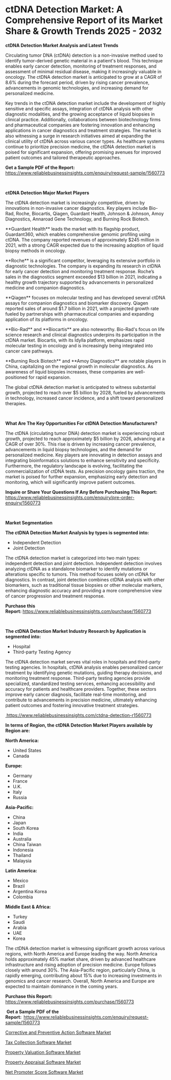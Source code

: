 <p><h1>ctDNA Detection Market: A Comprehensive Report of its Market Share & Growth Trends 2025 - 2032</h1></p><p><strong>ctDNA Detection Market Analysis and Latest Trends</strong></p>
<p><p>Circulating tumor DNA (ctDNA) detection is a non-invasive method used to identify tumor-derived genetic material in a patient's blood. This technique enables early cancer detection, monitoring of treatment responses, and assessment of minimal residual disease, making it increasingly valuable in oncology. The ctDNA detection market is anticipated to grow at a CAGR of 8.6% during the forecast period, driven by rising cancer prevalence, advancements in genomic technologies, and increasing demand for personalized medicine. </p><p>Key trends in the ctDNA detection market include the development of highly sensitive and specific assays, integration of ctDNA analysis with other diagnostic modalities, and the growing acceptance of liquid biopsies in clinical practice. Additionally, collaborations between biotechnology firms and pharmaceutical companies are fostering innovation and enhancing applications in cancer diagnostics and treatment strategies. The market is also witnessing a surge in research initiatives aimed at expanding the clinical utility of ctDNA across various cancer types. As healthcare systems continue to prioritize precision medicine, the ctDNA detection market is poised for significant expansion, offering promising avenues for improved patient outcomes and tailored therapeutic approaches.</p></p>
<p><strong>Get a Sample PDF of the Report:&nbsp;</strong> <a href="https://www.reliablebusinessinsights.com/enquiry/request-sample/1560773?utm_campaign=1117&utm_medium=2&utm_source=Github&utm_content=ia&utm_term=09032025&utm_id=ctdna-detection">https://www.reliablebusinessinsights.com/enquiry/request-sample/1560773</a></p>
<p>&nbsp;</p>
<p><strong>ctDNA Detection Major Market Players</strong></p>
<p><p>The ctDNA detection market is increasingly competitive, driven by innovations in non-invasive cancer diagnostics. Key players include Bio-Rad, Roche, Biocartis, Qiagen, Guardant Health, Johnson & Johnson, Amoy Diagnostics, Annaroad Gene Technology, and Burning Rock Biotech.</p><p>**Guardant Health** leads the market with its flagship product, Guardant360, which enables comprehensive genomic profiling using ctDNA. The company reported revenues of approximately $245 million in 2021, with a strong CAGR expected due to the increasing adoption of liquid biopsy methods in oncology.</p><p>**Roche** is a significant competitor, leveraging its extensive portfolio in diagnostic technologies. The company is expanding its research in ctDNA for early cancer detection and monitoring treatment response. Roche’s sales in the diagnostics segment exceeded $13 billion in 2021, indicating a healthy growth trajectory supported by advancements in personalized medicine and companion diagnostics.</p><p>**Qiagen** focuses on molecular testing and has developed several ctDNA assays for companion diagnostics and biomarker discovery. Qiagen reported sales of around $1.7 billion in 2021, with a projected growth rate fueled by partnerships with pharmaceutical companies and expanding application of its platforms in oncology.</p><p>**Bio-Rad** and **Biocartis** are also noteworthy. Bio-Rad's focus on life science research and clinical diagnostics underpins its participation in the ctDNA market. Biocartis, with its Idylla platform, emphasizes rapid molecular testing in oncology and is increasingly being integrated into cancer care pathways.</p><p>**Burning Rock Biotech** and **Amoy Diagnostics** are notable players in China, capitalizing on the regional growth in molecular diagnostics. As awareness of liquid biopsies increases, these companies are well-positioned for rapid expansion.</p><p>The global ctDNA detection market is anticipated to witness substantial growth, projected to reach over $5 billion by 2028, fueled by advancements in technology, increased cancer incidence, and a shift toward personalized therapies.</p></p>
<p>&nbsp;</p>
<p><strong>What Are The Key Opportunities For ctDNA Detection Manufacturers?</strong></p>
<p><p>The ctDNA (circulating tumor DNA) detection market is experiencing robust growth, projected to reach approximately $5 billion by 2026, advancing at a CAGR of over 30%. This rise is driven by increasing cancer prevalence, advancements in liquid biopsy technologies, and the demand for personalized medicine. Key players are innovating in detection assays and integrating bioinformatics solutions to enhance sensitivity and specificity. Furthermore, the regulatory landscape is evolving, facilitating the commercialization of ctDNA tests. As precision oncology gains traction, the market is poised for further expansion, emphasizing early detection and monitoring, which will significantly improve patient outcomes.</p></p>
<p><strong>Inquire or Share Your Questions If Any Before Purchasing This Report:</strong> <a href="https://www.reliablebusinessinsights.com/enquiry/pre-order-enquiry/1560773?utm_campaign=1117&utm_medium=2&utm_source=Github&utm_content=ia&utm_term=09032025&utm_id=ctdna-detection">https://www.reliablebusinessinsights.com/enquiry/pre-order-enquiry/1560773</a></p>
<p>&nbsp;</p>
<p><strong>Market Segmentation</strong></p>
<p><strong>The ctDNA Detection Market Analysis by types is segmented into:</strong></p>
<p><ul><li>Independent Detection</li><li>Joint Detection</li></ul></p>
<p><p>The ctDNA detection market is categorized into two main types: independent detection and joint detection. Independent detection involves analyzing ctDNA as a standalone biomarker to identify mutations or alterations specific to tumors. This method focuses solely on ctDNA for diagnostics. In contrast, joint detection combines ctDNA analysis with other biomarkers, such as traditional tissue biopsies or other molecular markers, enhancing diagnostic accuracy and providing a more comprehensive view of cancer progression and treatment response.</p></p>
<p><strong>Purchase this Report:&nbsp;</strong><a href="https://www.reliablebusinessinsights.com/purchase/1560773?utm_campaign=1117&utm_medium=2&utm_source=Github&utm_content=ia&utm_term=09032025&utm_id=ctdna-detection">https://www.reliablebusinessinsights.com/purchase/1560773</a></p>
<p>&nbsp;</p>
<p><strong>The ctDNA Detection Market Industry Research by Application is segmented into:</strong></p>
<p><ul><li>Hospital</li><li>Third-party Testing Agency</li></ul></p>
<p><p>The ctDNA detection market serves vital roles in hospitals and third-party testing agencies. In hospitals, ctDNA analysis enables personalized cancer treatment by identifying genetic mutations, guiding therapy decisions, and monitoring treatment response. Third-party testing agencies provide specialized, standardized testing services, enhancing accessibility and accuracy for patients and healthcare providers. Together, these sectors improve early cancer diagnosis, facilitate real-time monitoring, and contribute to advancements in precision medicine, ultimately enhancing patient outcomes and fostering innovative treatment strategies.</p></p>
<p><a href="https://www.reliablebusinessinsights.com/ctdna-detection-r1560773?utm_campaign=1117&utm_medium=2&utm_source=Github&utm_content=ia&utm_term=09032025&utm_id=ctdna-detection">&nbsp;https://www.reliablebusinessinsights.com/ctdna-detection-r1560773</a></p>
<p><strong>In terms of Region, the ctDNA Detection Market Players available by Region are:</strong></p>
<p>
    <p> <strong> North America: </strong>
        <ul>
            <li>United States</li>
            <li>Canada</li>
        </ul>
        </p> 
    <p> <strong> Europe: </strong>
        <ul>
            <li>Germany</li>
            <li>France</li>
            <li>U.K.</li>
            <li>Italy</li>
            <li>Russia</li>
        </ul>
        </p> 
    <p> <strong> Asia-Pacific: </strong>
        <ul>
            <li>China</li>
            <li>Japan</li>
            <li>South Korea</li>
            <li>India</li>
            <li>Australia</li>
            <li>China Taiwan</li>
            <li>Indonesia</li>
            <li>Thailand</li>
            <li>Malaysia</li>
        </ul>
        </p> 
    <p> <strong> Latin America: </strong>
        <ul>
            <li>Mexico</li>
            <li>Brazil</li>
            <li>Argentina Korea</li>
            <li>Colombia</li>
        </ul>
        </p> 
    <p> <strong> Middle East & Africa: </strong>
        <ul>
            <li>Turkey</li>
            <li>Saudi</li>
            <li>Arabia</li>
            <li>UAE</li>
            <li>Korea</li>
        </ul>
    </p>
    </p>
<p><p>The ctDNA detection market is witnessing significant growth across various regions, with North America and Europe leading the way. North America holds approximately 45% market share, driven by advanced healthcare infrastructure and rising adoption of precision medicine. Europe follows closely with around 30%. The Asia-Pacific region, particularly China, is rapidly emerging, contributing about 15% due to increasing investments in genomics and cancer research. Overall, North America and Europe are expected to maintain dominance in the coming years.</p></p>
<p><strong>Purchase this Report: </strong><a href="https://www.reliablebusinessinsights.com/purchase/1560773?utm_campaign=1117&utm_medium=2&utm_source=Github&utm_content=ia&utm_term=09032025&utm_id=ctdna-detection">https://www.reliablebusinessinsights.com/purchase/1560773</a></p>
<p>&nbsp;<strong>Get a Sample PDF of the Report:&nbsp;&nbsp;</strong><a href="https://www.reliablebusinessinsights.com/enquiry/request-sample/1560773?utm_campaign=1117&utm_medium=2&utm_source=Github&utm_content=ia&utm_term=09032025&utm_id=ctdna-detection">https://www.reliablebusinessinsights.com/enquiry/request-sample/1560773</a></p>
<p><strong></strong></p>
<p><p><a href="https://github.com/luhleickov/Market-Research-Report-List-1/blob/main/corrective-and-preventive-action-software-market.md?utm_campaign=1117&utm_medium=2&utm_source=Github&utm_content=ia&utm_term=09032025&utm_id=ctdna-detection">Corrective and Preventive Action Software Market</a></p><p><a href="https://github.com/jullselai/Market-Research-Report-List-1/blob/main/tax-collection-software-market.md?utm_campaign=1117&utm_medium=2&utm_source=Github&utm_content=ia&utm_term=09032025&utm_id=ctdna-detection">Tax Collection Software Market</a></p><p><a href="https://github.com/jaspartatin/Market-Research-Report-List-1/blob/main/property-valuation-software-market.md?utm_campaign=1117&utm_medium=2&utm_source=Github&utm_content=ia&utm_term=09032025&utm_id=ctdna-detection">Property Valuation Software Market</a></p><p><a href="https://github.com/toghojbeinta/Market-Research-Report-List-1/blob/main/property-appraisal-software-market.md?utm_campaign=1117&utm_medium=2&utm_source=Github&utm_content=ia&utm_term=09032025&utm_id=ctdna-detection">Property Appraisal Software Market</a></p><p><a href="https://github.com/dusektwinec3/Market-Research-Report-List-1/blob/main/net-promoter-score-software-market.md?utm_campaign=1117&utm_medium=2&utm_source=Github&utm_content=ia&utm_term=09032025&utm_id=ctdna-detection">Net Promoter Score Software Market</a></p></p>